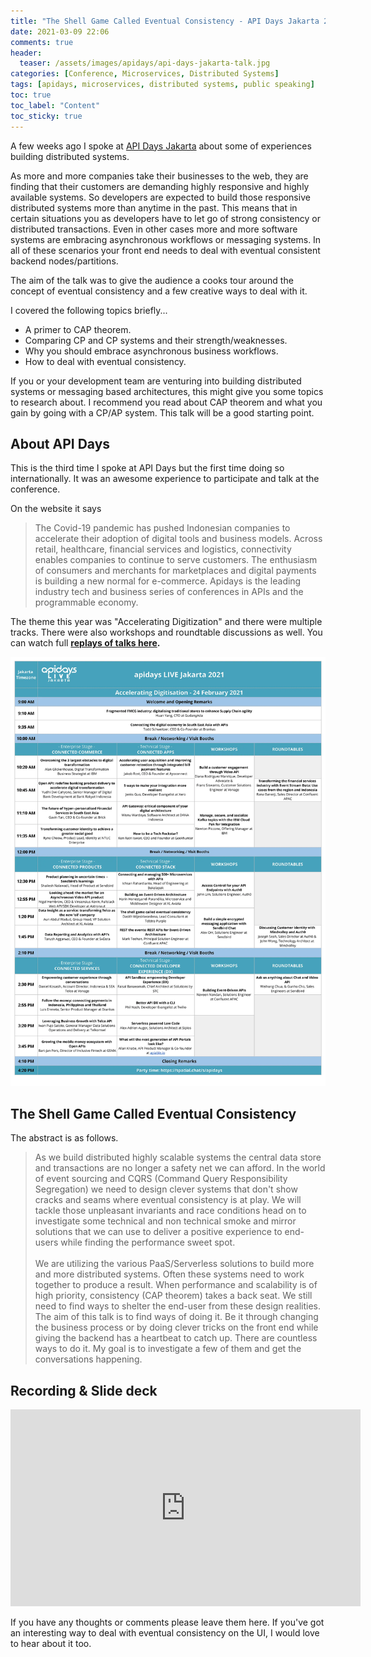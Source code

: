 ```yaml
---
title: "The Shell Game Called Eventual Consistency - API Days Jakarta 2021"
date: 2021-03-09 22:06
comments: true
header:
  teaser: /assets/images/apidays/api-days-jakarta-talk.jpg
categories: [Conference, Microservices, Distributed Systems]
tags: [apidays, microservices, distributed systems, public speaking]
toc: true
toc_label: "Content"
toc_sticky: true
---
```

A few weeks ago I spoke at [API Days Jakarta](https://www.apidays.global/jakarta/) about some of experiences building distributed systems.

As more and more companies take their businesses to the web, they are finding that their customers are demanding highly responsive and highly available systems. So developers are expected to build those responsive distributed systems more than anytime in the past. This means that in certain situations you as developers have to let go of strong consistency or distributed transactions. Even in other cases more and more software systems are embracing asynchronous workflows or messaging systems. In all of these scenarios your front end needs to deal with eventual consistent backend nodes/partitions.

The aim of the talk was to give the audience a cooks tour around the concept of eventual consistency and a few creative ways to deal with it.

I covered the following topics briefly...
  - A primer to CAP theorem.
  - Comparing CP and CP systems and their strength/weaknesses.
  - Why you should embrace asynchronous business workflows.
  - How to deal with eventual consistency.

If you or your development team are venturing into building distributed systems or messaging based architectures, this might give you some topics to research about. I recommend you read about CAP theorem and what you gain by going with a CP/AP system. This talk will be a good starting point.

## About API Days

This is the third time I spoke at API Days but the first time doing so internationally. It was an awesome experience to participate and talk at the conference. 

On the website it says

> The Covid-19 pandemic has pushed Indonesian companies to accelerate their adoption of digital tools and business models. Across retail, healthcare, financial services and logistics, connectivity enables companies to continue to serve customers. The enthusiasm of consumers and merchants for marketplaces and digital payments is building a new normal for e-commerce. Apidays is the leading industry tech and business series of conferences in APIs and the programmable economy.

The theme this year was "Accelerating Digitization" and there were multiple tracks. There were also workshops and roundtable discussions as well. You can watch full **[replays of talks here](https://www.youtube.com/playlist?list=PLmEaqnTJ40Or4D_y4OtPPxb6zVINSBweS).**

![Speaker List](/assets/images/apidays/apidays-jakarta-lineup.webp)

## The Shell Game Called Eventual Consistency

The abstract is as follows.

> As we build distributed highly scalable systems the central data store and transactions are no longer a safety net we can afford. In the world of event sourcing and CQRS (Command Query Responsibility Segregation) we need to design clever systems that don't show cracks and seams where eventual consistency is at play. We will tackle those unpleasant invariants and race conditions head on to investigate some technical and non technical smoke and mirror solutions that we can use to deliver a positive experience to end-users while finding the performance sweet spot. <br /><br />We are utilizing the various PaaS/Serverless solutions to build more and more distributed systems. Often these systems need to work together to produce a result. When performance and scalability is of high priority, consistency (CAP theorem) takes a back seat. We still need to find ways to shelter the end-user from these design realities. The aim of this talk is to find ways of doing it. Be it through changing the business process or by doing clever tricks on the front end while giving the backend has a heartbeat to catch up. There are countless ways to do it. My goal is to investigate a few of them and get the conversations happening.

## Recording & Slide deck

<iframe width="560" height="315" src="https://www.youtube.com/embed/uNVQxuGOLw8" frameborder="0" allow="accelerometer; autoplay; clipboard-write; encrypted-media; gyroscope; picture-in-picture" allowfullscreen></iframe>

<br />

<script async class="speakerdeck-embed" data-id="2cc7089f971e4d348ef014fa56bf6db0" data-ratio="1.77777777777778" src="//speakerdeck.com/assets/embed.js"></script>

If you have any thoughts or comments please leave them here. If you've got an interesting way to deal with eventual consistency on the UI, I would love to hear about it too.